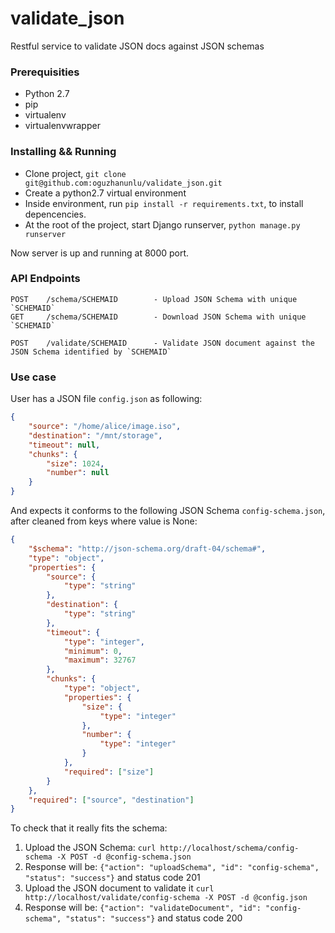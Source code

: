 # validate_json

Restful service to validate JSON docs against JSON schemas

### Prerequisities
 * Python 2.7
 * pip
 * virtualenv
 * virtualenvwrapper

### Installing && Running

* Clone project, `git clone git@github.com:oguzhanunlu/validate_json.git`
* Create a python2.7 virtual environment
* Inside environment, run `pip install -r requirements.txt`, to install depencencies.
* At the root of the project, start Django runserver, `python manage.py runserver`

Now server is up and running at 8000 port.

### API Endpoints

```
POST    /schema/SCHEMAID        - Upload JSON Schema with unique `SCHEMAID`
GET     /schema/SCHEMAID        - Download JSON Schema with unique `SCHEMAID`

POST    /validate/SCHEMAID      - Validate JSON document against the JSON Schema identified by `SCHEMAID`
```

### Use case 

User has a JSON file `config.json` as following:

```json
{
    "source": "/home/alice/image.iso",
    "destination": "/mnt/storage",
    "timeout": null,
    "chunks": {
        "size": 1024,
        "number": null
    }
}

```

And expects it conforms to the following JSON Schema `config-schema.json`, after cleaned from keys where value is None:

```json
{
    "$schema": "http://json-schema.org/draft-04/schema#",
    "type": "object",
    "properties": {
        "source": {
            "type": "string"
        },
        "destination": {
            "type": "string"
        },
        "timeout": {
            "type": "integer",
            "minimum": 0,
            "maximum": 32767
        },
        "chunks": {
            "type": "object",
            "properties": {
                "size": {
                    "type": "integer"
                },
                "number": {
                    "type": "integer"
                }
            },
            "required": ["size"]
        }
    },
    "required": ["source", "destination"]
}

```

To check that it really fits the schema:

1. Upload the JSON Schema: `curl http://localhost/schema/config-schema -X POST -d @config-schema.json`
2. Response will be: `{"action": "uploadSchema", "id": "config-schema", "status": "success"}` and status code 201
3. Upload the JSON document to validate it `curl http://localhost/validate/config-schema -X POST -d @config.json`
4. Response will be: `{"action": "validateDocument", "id": "config-schema", "status": "success"}` and status code 200
